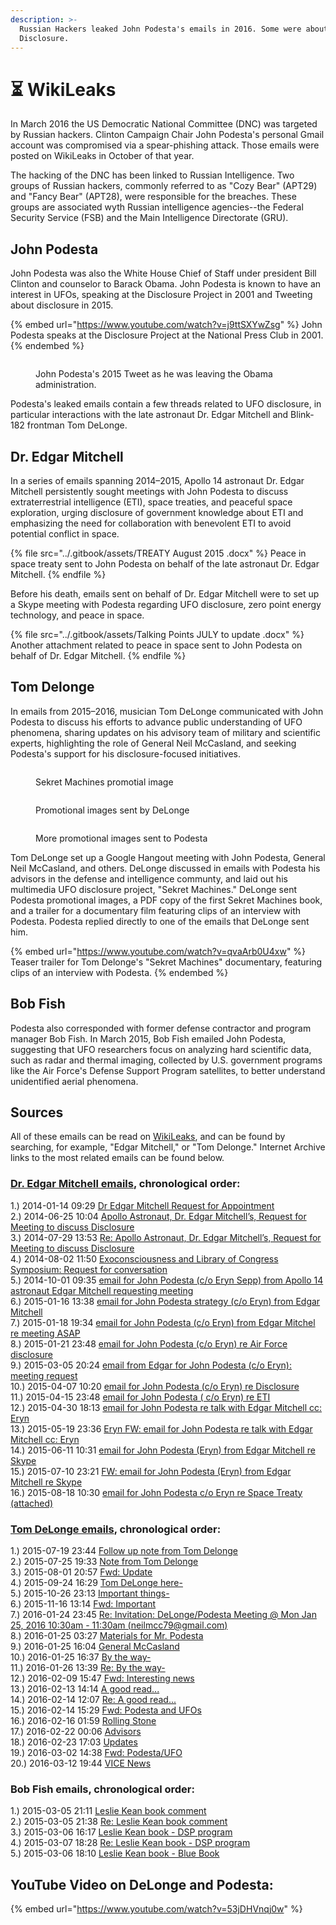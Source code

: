 ```yaml
---
description: >-
  Russian Hackers leaked John Podesta's emails in 2016. Some were about UFO
  Disclosure.
---
```


# ⏳ WikiLeaks

In March 2016 the US Democratic National Committee (DNC) was targeted by Russian hackers. Clinton Campaign Chair John Podesta's personal Gmail account was compromised via a spear-phishing attack. Those emails were posted on WikiLeaks in October of that year.

The hacking of the DNC has been linked to Russian Intelligence. Two groups of Russian hackers, commonly referred to as "Cozy Bear" (APT29) and "Fancy Bear" (APT28), were responsible for the breaches. These groups are associated wyth Russian intelligence agencies--the Federal Security Service (FSB) and the Main Intelligence Directorate (GRU).

## John Podesta

John Podesta was also the White House Chief of Staff under president Bill Clinton and counselor to Barack Obama. John Podesta is known to have an interest in UFOs, speaking at the Disclosure Project in 2001 and Tweeting about disclosure in 2015.

{% embed url="https://www.youtube.com/watch?v=j9ttSXYwZsg" %}
John Podesta speaks at the Disclosure Project at the National Press Club in 2001.
{% endembed %}

<figure><img src="../.gitbook/assets/Tweet.jpg" alt=""><figcaption><p>John Podesta's 2015 Tweet as he was leaving the Obama administration.</p></figcaption></figure>

Podesta's leaked emails contain a few threads related to UFO disclosure, in particular interactions with the late astronaut Dr. Edgar Mitchell and Blink-182 frontman Tom DeLonge.

## Dr. Edgar Mitchell

In a series of emails spanning 2014–2015, Apollo 14 astronaut Dr. Edgar Mitchell persistently sought meetings with John Podesta to discuss extraterrestrial intelligence (ETI), space treaties, and peaceful space exploration, urging disclosure of government knowledge about ETI and emphasizing the need for collaboration with benevolent ETI to avoid potential conflict in space.

{% file src="../.gitbook/assets/TREATY August 2015 .docx" %}
Peace in space treaty sent to John Podesta on behalf of the late astronaut Dr. Edgar Mitchell.
{% endfile %}

Before his death, emails sent on behalf of Dr. Edgar Mitchell were to set up a Skype meeting with Podesta regarding UFO disclosure, zero point energy technology, and peace in space.

{% file src="../.gitbook/assets/Talking Points JULY to update .docx" %}
Another attachment related to peace in space sent to John Podesta on behalf of Dr. Edgar Mitchell.
{% endfile %}

## Tom Delonge

In emails from 2015–2016, musician Tom DeLonge communicated with John Podesta to discuss his efforts to advance public understanding of UFO phenomena, sharing updates on his advisory team of military and scientific experts, highlighting the role of General Neil McCasland, and seeking Podesta's support for his disclosure-focused initiatives.

<div>

<figure><img src="../.gitbook/assets/image1.jpeg" alt=""><figcaption><p>Sekret Machines promotial image</p></figcaption></figure>

 

<figure><img src="../.gitbook/assets/image2.jpeg" alt=""><figcaption><p>Promotional images sent by DeLonge</p></figcaption></figure>

 

<figure><img src="../.gitbook/assets/image3.jpeg" alt=""><figcaption><p>More promotional images sent to Podesta</p></figcaption></figure>

</div>

Tom DeLonge set up a Google Hangout meeting with John Podesta, General Neil McCasland, and others. DeLonge discussed in emails with Podesta his advisors in the defense and intelligence communty, and laid out his multimedia UFO disclosure project, "Sekret Machines." DeLonge sent Podesta promotional images, a PDF copy of the first Sekret Machines book, and a trailer for a documentary film featuring clips of an interview with Podesta. Podesta replied directly to one of the emails that DeLonge sent him.

{% embed url="https://www.youtube.com/watch?v=qvaArb0U4xw" %}
Teaser trailer for Tom Delonge's "Sekret Machines" documentary, featuring clips of an interview with Podesta.
{% endembed %}

## Bob Fish

Podesta also corresponded with former defense contractor and program manager Bob Fish. In March 2015, Bob Fish emailed John Podesta, suggesting that UFO researchers focus on analyzing hard scientific data, such as radar and thermal imaging, collected by U.S. government programs like the Air Force's Defense Support Program satellites, to better understand unidentified aerial phenomena.

## Sources

All of these emails can be read on [WikiLeaks](https://wikileaks.org/podesta-emails/), and can be found by searching, for example, "Edgar Mitchell," or "Tom Delonge." Internet Archive links to the most related emails can be found below.

### [Dr. Edgar Mitchell emails](https://wikileaks.org/podesta-emails/?q=edgar+mitchell\&mfrom=\&mto=\&title=\&notitle=\&date\_from=\&date\_to=\&nofrom=\&noto=\&count=50\&sort=1#searchresult), chronological order:

1.) 2014-01-14 09:29 [Dr Edgar Mitchell Request for Appointment](https://web.archive.org/web/20161107125855/https://wikileaks.org/podesta-emails/emailid/41591)\
2.) 2014-06-25 10:04 [Apollo Astronaut, Dr. Edgar Mitchell’s, Request for Meeting to discuss Disclosure](https://web.archive.org/web/20170528211827/https://wikileaks.org/podesta-emails/emailid/41124)\
3.) 2014-07-29 13:53 [Re: Apollo Astronaut, Dr. Edgar Mitchell’s, Request for Meeting to discuss Disclosure](https://web.archive.org/web/20161113221330/https://wikileaks.org/podesta-emails/emailid/15052)\
4.) 2014-08-02 11:50 [Exoconsciousness and Library of Congress Symposium: Request for conversation](https://web.archive.org/web/20201003130703/https://wikileaks.org/podesta-emails/emailid/58108)\
5.) 2014-10-01 09:35 [email for John Podesta (c/o Eryn Sepp) from Apollo 14 astronaut Edgar Mitchell requesting meeting](https://web.archive.org/web/20161103224748/https://wikileaks.org/podesta-emails/emailid/12127)\
6.) 2015-01-16 13:38 [email for John Podesta strategy (c/o Eryn) from Edgar Mitchell](https://web.archive.org/web/20190401102741/https://www.wikileaks.org/podesta-emails/emailid/58918)\
7.) 2015-01-18 19:34 [email for John Podesta (c/o Eryn) from Edgar Mitchel re meeting ASAP](https://web.archive.org/web/20161110043710/https://wikileaks.org/podesta-emails/emailid/1766)\
8.) 2015-01-21 23:48 [email for John Podesta (c/o Eryn) re Air Force disclosure](https://web.archive.org/web/20161115042338/https://wikileaks.org/podesta-emails/emailid/32937)\
9.) 2015-03-05 20:24 [email from Edgar for John Podesta (c/o Eryn): meeting request](https://web.archive.org/web/20161114014013/https://wikileaks.org/podesta-emails/emailid/32833)\
10.) 2015-04-07 10:20 [email for John Podesta (c/o Eryn) re Disclosure](https://web.archive.org/web/20161110062835/https://wikileaks.org/podesta-emails/emailid/35713)\
11.) 2015-04-15 23:48 [email for John Podesta ( c/o Eryn) re ETI](https://web.archive.org/web/20161103224534/https://wikileaks.org/podesta-emails/emailid/33722)\
12.) 2015-04-30 18:13 [email for John Podesta re talk with Edgar Mitchell cc: Eryn](https://web.archive.org/web/20161109175127/https://wikileaks.org/podesta-emails/emailid/27026)\
13.) 2015-05-19 23:36 [Eryn FW: email for John Podesta re talk with Edgar Mitchell cc: Eryn](https://web.archive.org/web/20161110001356/https://wikileaks.org/podesta-emails/emailid/33713)\
14.) 2015-06-11 10:31 [email for John Podesta (Eryn) from Edgar Mitchell re Skype](https://web.archive.org/web/20170208140435/https://wikileaks.org/podesta-emails/emailid/44097)\
15.) 2015-07-10 23:21 [FW: email for John Podesta (Eryn) from Edgar Mitchell re Skype](https://web.archive.org/web/20161110024438/https://wikileaks.org/podesta-emails/emailid/6983)\
16.) 2015-08-18 10:30 [email for John Podesta c/o Eryn re Space Treaty (attached)](https://web.archive.org/web/20161115102947/https://wikileaks.org/podesta-emails/emailid/1802)

### [Tom DeLonge emails](https://wikileaks.org/podesta-emails/?q=tom+delonge\&mfrom=\&mto=\&title=\&notitle=\&date\_from=\&date\_to=\&nofrom=\&noto=\&count=50\&sort=1#searchresult), chronological order:

1.) 2015-07-19 23:44 [Follow up note from Tom Delonge](https://web.archive.org/web/20200920212244/https://wikileaks.org/podesta-emails/emailid/49167)\
2.) 2015-07-25 19:33 [Note from Tom Delonge](https://web.archive.org/web/20201001064314/https://wikileaks.org/podesta-emails/emailid/21962)\
3.) 2015-08-01 20:57 [Fwd: Update](https://web.archive.org/web/20200926065407/https://wikileaks.org/podesta-emails/emailid/37930)\
4.) 2015-09-24 16:29 [Tom DeLonge here-](https://web.archive.org/web/20191007083215/https://wikileaks.org/podesta-emails/emailid/33739)\
5.) 2015-10-26 23:13 [Important things-](https://web.archive.org/web/20161011111627/https://wikileaks.org/podesta-emails/emailid/2125)\
6.) 2015-11-16 13:14 [Fwd: Important](https://web.archive.org/web/20161125014529/https://wikileaks.org/podesta-emails/emailid/4804)\
7.) 2016-01-24 23:45 [Re: Invitation: DeLonge/Podesta Meeting @ Mon Jan 25, 2016 10:30am - 11:30am (neilmcc79@gmail.com)](https://web.archive.org/web/20161107133346/https://wikileaks.org/podesta-emails/emailid/5078)\
8.) 2016-01-25 03:27 [Materials for Mr. Podesta](https://web.archive.org/web/20170528144106/https://wikileaks.org/podesta-emails/emailid/54984)\
9.) 2016-01-25 16:04 [General McCasland](https://web.archive.org/web/20161011111535/https://wikileaks.org/podesta-emails/emailid/3099)\
10.) 2016-01-25 16:37 [By the way-](https://web.archive.org/web/20200920215359/https://wikileaks.org/podesta-emails/emailid/40204)\
11.) 2016-01-26 13:39 [Re: By the way-](https://web.archive.org/web/20210613083842/https://wikileaks.org/podesta-emails/emailid/38052)\
12.) 2016-02-09 15:47 [Fwd: Interesting news](https://web.archive.org/web/20170118072700/https://wikileaks.org/podesta-emails/emailid/33552)\
13.) 2016-02-13 14:14 [A good read...](https://web.archive.org/web/20161107072753/https://wikileaks.org/podesta-emails/emailid/43067)\
14.) 2016-02-14 12:07 [Re: A good read...](https://web.archive.org/web/20200920210546/https://wikileaks.org/podesta-emails/emailid/51537)\
15.) 2016-02-14 15:29 [Fwd: Podesta and UFOs](https://web.archive.org/web/20170119020506/https://wikileaks.org/podesta-emails/emailid/43772)\
16.) 2016-02-16 01:59 [Rolling Stone](https://web.archive.org/web/20190802164216/https://wikileaks.org/podesta-emails/emailid/14683)\
17.) 2016-02-22 00:06 [Advisors](https://web.archive.org/web/20161018140935/https://wikileaks.org/podesta-emails/emailid/15486)\
18.) 2016-02-23 17:03 [Updates](https://web.archive.org/web/20191007083237/https://wikileaks.org/podesta-emails/emailid/19062)\
19.) 2016-03-02 14:38 [Fwd: Podesta/UFO](https://web.archive.org/web/20161107131508/https://wikileaks.org/podesta-emails/emailid/11641)\
20.) 2016-03-12 19:44 [VICE News](https://web.archive.org/web/20201113123855/https://wikileaks.org/podesta-emails/emailid/57684)

### Bob Fish emails, chronological order:&#x20;

1.) 2015-03-05 21:11 [Leslie Kean book comment](https://web.archive.org/web/20211024234222/https://wikileaks.org/podesta-emails/emailid/47433)\
2.) 2015-03-05 21:38 [Re: Leslie Kean book comment](https://web.archive.org/web/20161107125332/https://wikileaks.org/podesta-emails/emailid/18724)\
3.) 2015-03-06 16:17 [Leslie Kean book - DSP program](https://web.archive.org/web/20190410043240/https://wikileaks.org/podesta-emails/emailid/54211)\
4.) 2015-03-07 18:28 [Re: Leslie Kean book - DSP program](https://web.archive.org/web/20161107072958/https://wikileaks.org/podesta-emails/emailid/36957)\
5.) 2015-03-06 18:10 [Leslie Kean book - Blue Book](https://web.archive.org/web/20161104021717/https://wikileaks.org/podesta-emails/emailid/31721)

## YouTube Video on DeLonge and Podesta:

{% embed url="https://www.youtube.com/watch?v=53jDHVnqj0w" %}

